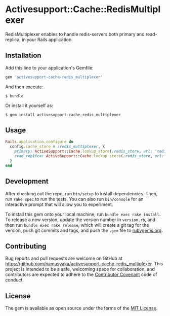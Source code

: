 # Activesupport::Cache::RedisMultiplexer

RedisMultiplexer enables to handle redis-servers both primary and read-replica, in your Rails application.

## Installation

Add this line to your application's Gemfile:

```ruby
gem 'activesupport-cache-redis_multiplexer'
```

And then execute:

    $ bundle

Or install it yourself as:

    $ gem install activesupport-cache-redis_multiplexer

## Usage

```ruby
Rails.application.configure do
  config.cache_store = :redis_multiplexer, {
    primary: ActiveSupport::Cache.lookup_store(:redis_store, url: 'redis://primary_redis'),
    read_replica: ActiveSupport::Cache.lookup_store(:redis_store, url: 'redis://replica_redis')
  }
end
```

## Development

After checking out the repo, run `bin/setup` to install dependencies. Then, run `rake spec` to run the tests. You can also run `bin/console` for an interactive prompt that will allow you to experiment.

To install this gem onto your local machine, run `bundle exec rake install`. To release a new version, update the version number in `version.rb`, and then run `bundle exec rake release`, which will create a git tag for the version, push git commits and tags, and push the `.gem` file to [rubygems.org](https://rubygems.org).

## Contributing

Bug reports and pull requests are welcome on GitHub at https://github.com/namusyaka/activesupport-cache-redis_multiplexer. This project is intended to be a safe, welcoming space for collaboration, and contributors are expected to adhere to the [Contributor Covenant](http://contributor-covenant.org) code of conduct.


## License

The gem is available as open source under the terms of the [MIT License](http://opensource.org/licenses/MIT).

